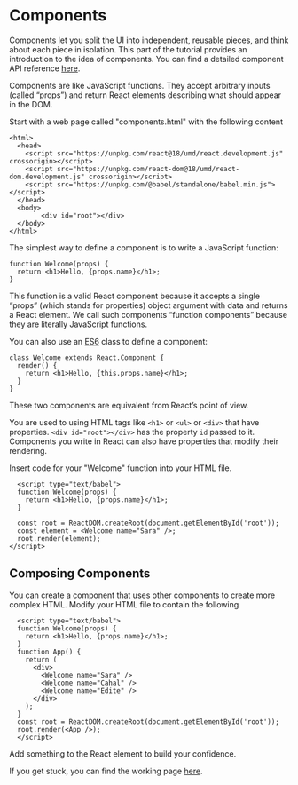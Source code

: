 # Components
Components let you split the UI into independent, reusable pieces, and think about each piece in isolation. 
This part of the tutorial provides an introduction to the idea of components. 
You can find a detailed component API reference [here](https://reactjs.org/docs/react-component.html).

Components are like JavaScript functions. 
They accept arbitrary inputs (called “props”) and return React elements describing what should appear in the DOM.

Start with a web page called "components.html" with the following content
```
<html>
  <head>
    <script src="https://unpkg.com/react@18/umd/react.development.js" crossorigin></script>
    <script src="https://unpkg.com/react-dom@18/umd/react-dom.development.js" crossorigin></script>
    <script src="https://unpkg.com/@babel/standalone/babel.min.js"></script>
  </head>
  <body>
        <div id="root"></div>
  </body>
</html>
```
The simplest way to define a component is to write a JavaScript function:
```
function Welcome(props) {
  return <h1>Hello, {props.name}</h1>;
}
```

This function is a valid React component because it accepts a single “props” 
(which stands for properties) object argument with data and returns a React element. 
We call such components “function components” because they are literally JavaScript functions.

You can also use an [ES6](https://developer.mozilla.org/en/docs/Web/JavaScript/Reference/Classes) class to define a component:
```
class Welcome extends React.Component {
  render() {
    return <h1>Hello, {this.props.name}</h1>;
  }
}
```
These two components are equivalent from React’s point of view.

You are used to using HTML tags like ```<h1>``` or ```<ul>``` or ```<div>``` that have properties. 
```<div id="root"></div>``` has the property ```id``` passed to it.  
Components you write in React can also have properties that modify their rendering.

Insert code for your "Welcome" function into your HTML file.
```
  <script type="text/babel">  
  function Welcome(props) {
    return <h1>Hello, {props.name}</h1>;
  }

  const root = ReactDOM.createRoot(document.getElementById('root'));
  const element = <Welcome name="Sara" />;
  root.render(element);
</script>
```
## Composing Components
You can create a component that uses other components to create more complex HTML. 
Modify your HTML file to contain the following
```
  <script type="text/babel">  
  function Welcome(props) {
    return <h1>Hello, {props.name}</h1>;
  }
  function App() {
    return (
      <div>
        <Welcome name="Sara" />
        <Welcome name="Cahal" />
        <Welcome name="Edite" />
      </div>
    );
  }
  const root = ReactDOM.createRoot(document.getElementById('root'));
  root.render(<App />);
  </script>
  ```
  Add something to the React element to build your confidence.
  
  If you get stuck, you can find the working page [here](component.html).
